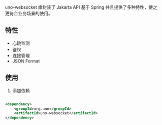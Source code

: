 uno-websocket 库封装了 Jakarta API 基于 Spring 并且提供了多种特性，使之更符合业务场景的使用。

## 特性

- 心跳监测
- 鉴权
- 连接管理
- JSON Format

## 使用

1. 添加依赖

```xml

<dependency>
    <groupId>org.uno</groupId>
    <artifactId>uno-websocket</artifactId>
</dependency>
```

